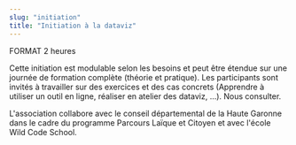 ```yaml
---
slug: "initiation"
title: "Initiation à la dataviz"
---
```


FORMAT  2 heures


Cette initiation est modulable selon les besoins et peut être étendue sur une journée de formation complète (théorie et pratique). Les participants sont invités à travailler sur des exercices et des cas concrets (Apprendre à utiliser un outil en ligne, réaliser en atelier des dataviz, ...). Nous consulter.

L'association collabore avec le conseil départemental de la Haute Garonne dans le cadre du programme Parcours Laïque et Citoyen et avec l'école Wild Code School.